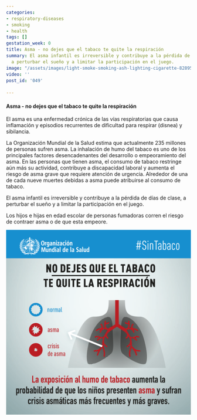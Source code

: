 ```yaml
---
categories:
- respiratory-diseases
- smoking
- health
tags: []
gestation_week: 0
title: Asma - no dejes que el tabaco te quite la respiración
summary: El asma infantil es irreversible y contribuye a la pérdida de días de clase,
  a perturbar el sueño y a limitar la participación en el juego.
image: "/assets/images/light-smoke-smoking-ash-lighting-cigarette-828956-pxhere-com.jpg"
video: ''
post_id: '049'

---
```

#### Asma - no dejes que el tabaco te quite la respiración

El asma es una enfermedad crónica de las vías respiratorias que causa inflamación y episodios recurrentes de dificultad para respirar (disnea) y sibilancia. 

La Organización Mundial de la Salud estima que actualmente 235 millones de personas sufren asma. La inhalación de humo del tabaco es uno de los principales factores desencadenantes del desarrollo o empeoramiento del asma. En las personas que tienen asma, el consumo de tabaco restringe aún más su actividad, contribuye a discapacidad laboral y aumenta el riesgo de asma grave que requiere atención de urgencia. Alrededor de una de cada nueve muertes debidas  a  asma  puede  atribuirse  al  consumo  de  tabaco.

El asma infantil es irreversible y contribuye a la pérdida de días de clase, a perturbar el sueño y a limitar la participación en el juego.

Los hijos e hijas en edad escolar de personas fumadoras corren el riesgo de contraer asma o de que esta empeore.

![](/assets/images/tabaquismo_ops_3.png)